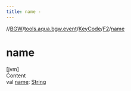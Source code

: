 ```yaml
---
title: name -
---
```

//[BGW](../../../../index.md)/[tools.aqua.bgw.event](../../index.md)/[KeyCode](../index.md)/[F2](index.md)/[name](name.md)



# name  
[jvm]  
Content  
val [name](name.md): [String](https://kotlinlang.org/api/latest/jvm/stdlib/kotlin/-string/index.html)  



